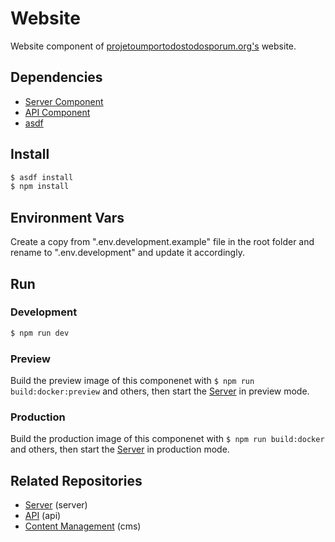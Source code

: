# Website
Website component of [projetoumportodostodosporum.org's](https://projetoumportodostodosporum.org) website.


## Dependencies
- [Server Component](https://github.com/ProjetoUmPorTodosTodosPorUm/server)
- [API Component](https://github.com/ProjetoUmPorTodosTodosPorUm/api)
- [asdf](https://asdf-vm.com/guide/getting-started.html)


## Install
```bash
$ asdf install
$ npm install
```


## Environment Vars
Create a copy from ".env.development.example" file in the root folder and rename to ".env.development" and update it accordingly.


## Run
### Development
```bash
$ npm run dev
```

### Preview
Build the preview image of this componenet with ``$ npm run build:docker:preview`` and others, then start the [Server](https://github.com/ProjetoUmPorTodosTodosPorUm/server) in preview mode.

### Production
Build the production image of this componenet with ``$ npm run build:docker`` and others, then start the [Server](https://github.com/ProjetoUmPorTodosTodosPorUm/server) in production mode.

## Related Repositories
- [Server](https://github.com/ProjetoUmPorTodosTodosPorUm/server) (server)
- [API](https://github.com/ProjetoUmPorTodosTodosPorUm/api) (api)
- [Content Management](https://github.com/ProjetoUmPorTodosTodosPorUm/cms) (cms)
